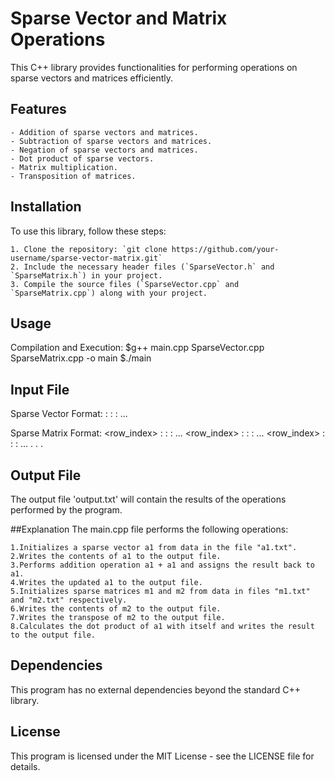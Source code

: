 # Sparse Vector and Matrix Operations
This C++ library provides functionalities for performing operations on sparse vectors and matrices efficiently.



## Features
	- Addition of sparse vectors and matrices.
	- Subtraction of sparse vectors and matrices.
	- Negation of sparse vectors and matrices.
	- Dot product of sparse vectors.
	- Matrix multiplication.
	- Transposition of matrices.



## Installation
To use this library, follow these steps:

	1. Clone the repository: `git clone https://github.com/your-username/sparse-vector-matrix.git`
	2. Include the necessary header files (`SparseVector.h` and `SparseMatrix.h`) in your project.
	3. Compile the source files (`SparseVector.cpp` and `SparseMatrix.cpp`) along with your project.


## Usage
Compilation and Execution:
	$g++ main.cpp SparseVector.cpp SparseMatrix.cpp -o main
	$./main


## Input File
Sparse Vector Format:
	<index>:<data> <index>:<data> <index>:<data> ...

Sparse Matrix Format:
	<row_index> <index>:<data> <index>:<data> <index>:<data> ...
	<row_index> <index>:<data> <index>:<data> <index>:<data> ...
	<row_index> <index>:<data> <index>:<data> <index>:<data> ...
	.
	.
	.


## Output File
The output file 'output.txt' will contain the results of the operations performed by the program.
	


##Explanation
The main.cpp file performs the following operations:

	1.Initializes a sparse vector a1 from data in the file "a1.txt".
	2.Writes the contents of a1 to the output file.
	3.Performs addition operation a1 + a1 and assigns the result back to a1.
	4.Writes the updated a1 to the output file.
	5.Initializes sparse matrices m1 and m2 from data in files "m1.txt" and "m2.txt" respectively.
	6.Writes the contents of m2 to the output file.
	7.Writes the transpose of m2 to the output file.
	8.Calculates the dot product of a1 with itself and writes the result to the output file.



## Dependencies
This program has no external dependencies beyond the standard C++ library.



## License
This program is licensed under the MIT License - see the LICENSE file for details.
